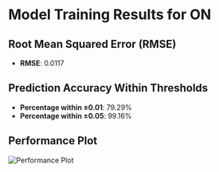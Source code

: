 # Model Training Results for ON

## Root Mean Squared Error (RMSE)
- **RMSE**: 0.0117

## Prediction Accuracy Within Thresholds
- **Percentage within ±0.01**: 79.29%
- **Percentage within ±0.05**: 99.16%

## Performance Plot
![Performance Plot](../imgs/ON.png)
